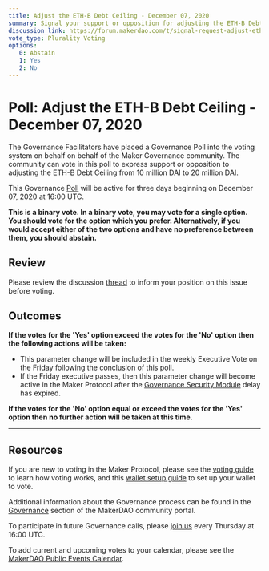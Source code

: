 ```yaml
---
title: Adjust the ETH-B Debt Ceiling - December 07, 2020
summary: Signal your support or opposition for adjusting the ETH-B Debt Ceiling from 10 million DAI to 20 million DAI.
discussion_link: https://forum.makerdao.com/t/signal-request-adjust-eth-b-debt-ceiling/5282
vote_type: Plurality Voting
options:
   0: Abstain
   1: Yes
   2: No
---
```

# Poll: Adjust the ETH-B Debt Ceiling - December 07, 2020

The Governance Facilitators have placed a Governance Poll into the voting system on behalf on behalf of the Maker Governance community. The community can vote in this poll to express support or opposition to adjusting the ETH-B Debt Ceiling from 10 million DAI to 20 million DAI.

This Governance [Poll](https://community-development.makerdao.com/en/learn/governance/on-chain-gov) will be active for three days beginning on December 07, 2020 at 16:00 UTC.

**This is a binary vote. In a binary vote, you may vote for a single option. You should vote for the option which you prefer. Alternatively, if you would accept either of the two options and have no preference between them, you should abstain.**

## Review 

Please review the discussion [thread](https://forum.makerdao.com/t/signal-request-adjust-eth-b-debt-ceiling/5282) to inform your position on this issue before voting.

## Outcomes

**If the votes for the 'Yes' option exceed the votes for the 'No' option then the following actions will be taken:**
* This parameter change will be included in the weekly Executive Vote on the Friday following the conclusion of this poll. 
* If the Friday executive passes, then this parameter change will become active in the Maker Protocol after the [Governance Security Module](https://forum.makerdao.com/tag/govsec-module) delay has expired.

**If the votes for the 'No' option equal or exceed the votes for the 'Yes' option then no further action will be taken at this time.**

---

## Resources

If you are new to voting in the Maker Protocol, please see the [voting guide](https://community-development.makerdao.com/en/learn/governance/how-voting-works/) to learn how voting works, and this [wallet setup guide](https://community-development.makerdao.com/en/learn/governance/voting-setup/) to set up your wallet to vote.

Additional information about the Governance process can be found in the [Governance](https://community-development.makerdao.com/en/learn/governance) section of the MakerDAO community portal.

To participate in future Governance calls, please [join us](https://github.com/makerdao/community/tree/master/governance/governance-and-risk-meetings) every Thursday at 16:00 UTC.

To add current and upcoming votes to your calendar, please see the [MakerDAO Public Events Calendar](https://calendar.google.com/calendar/embed?src=makerdao.com_3efhm2ghipksegl009ktniomdk%40group.calendar.google.com&ctz=UTC&mode=week&showCalendars=0&showPrint=0).